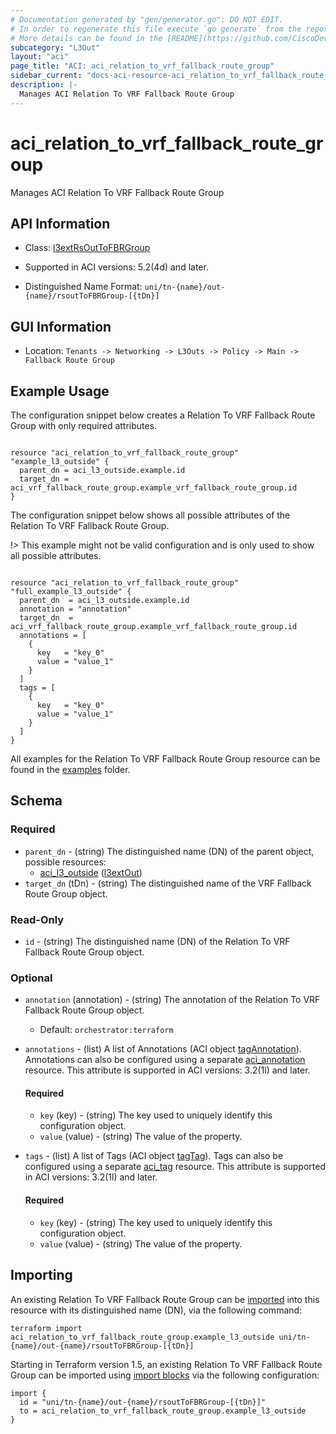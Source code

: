 ```yaml
---
# Documentation generated by "gen/generator.go"; DO NOT EDIT.
# In order to regenerate this file execute `go generate` from the repository root.
# More details can be found in the [README](https://github.com/CiscoDevNet/terraform-provider-aci/blob/master/README.md).
subcategory: "L3Out"
layout: "aci"
page_title: "ACI: aci_relation_to_vrf_fallback_route_group"
sidebar_current: "docs-aci-resource-aci_relation_to_vrf_fallback_route_group"
description: |-
  Manages ACI Relation To VRF Fallback Route Group
---
```


# aci_relation_to_vrf_fallback_route_group #

Manages ACI Relation To VRF Fallback Route Group



## API Information ##

* Class: [l3extRsOutToFBRGroup](https://pubhub.devnetcloud.com/media/model-doc-latest/docs/app/index.html#/objects/l3extRsOutToFBRGroup/overview)

* Supported in ACI versions: 5.2(4d) and later.

* Distinguished Name Format: `uni/tn-{name}/out-{name}/rsoutToFBRGroup-[{tDn}]`

## GUI Information ##

* Location: `Tenants -> Networking -> L3Outs -> Policy -> Main -> Fallback Route Group`

## Example Usage ##

The configuration snippet below creates a Relation To VRF Fallback Route Group with only required attributes.

```hcl

resource "aci_relation_to_vrf_fallback_route_group" "example_l3_outside" {
  parent_dn = aci_l3_outside.example.id
  target_dn = aci_vrf_fallback_route_group.example_vrf_fallback_route_group.id
}

```
The configuration snippet below shows all possible attributes of the Relation To VRF Fallback Route Group.

!> This example might not be valid configuration and is only used to show all possible attributes.

```hcl

resource "aci_relation_to_vrf_fallback_route_group" "full_example_l3_outside" {
  parent_dn  = aci_l3_outside.example.id
  annotation = "annotation"
  target_dn  = aci_vrf_fallback_route_group.example_vrf_fallback_route_group.id
  annotations = [
    {
      key   = "key_0"
      value = "value_1"
    }
  ]
  tags = [
    {
      key   = "key_0"
      value = "value_1"
    }
  ]
}

```

All examples for the Relation To VRF Fallback Route Group resource can be found in the [examples](https://github.com/CiscoDevNet/terraform-provider-aci/tree/master/examples/resources/aci_relation_to_vrf_fallback_route_group) folder.

## Schema ##

### Required ###

* `parent_dn` - (string) The distinguished name (DN) of the parent object, possible resources:
  - [aci_l3_outside](https://registry.terraform.io/providers/CiscoDevNet/aci/latest/docs/resources/l3_outside) ([l3extOut](https://pubhub.devnetcloud.com/media/model-doc-latest/docs/app/index.html#/objects/l3extOut/overview))
* `target_dn` (tDn) - (string) The distinguished name of the VRF Fallback Route Group object.

### Read-Only ###

* `id` - (string) The distinguished name (DN) of the Relation To VRF Fallback Route Group object.

### Optional ###

* `annotation` (annotation) - (string) The annotation of the Relation To VRF Fallback Route Group object.
  - Default: `orchestrator:terraform`
* `annotations` - (list) A list of Annotations (ACI object [tagAnnotation](https://pubhub.devnetcloud.com/media/model-doc-latest/docs/app/index.html#/objects/tagAnnotation/overview)). Annotations can also be configured using a separate [aci_annotation](https://registry.terraform.io/providers/CiscoDevNet/aci/latest/docs/resources/annotation) resource. This attribute is supported in ACI versions: 3.2(1l) and later.
  #### Required ####
  
    * `key` (key) - (string) The key used to uniquely identify this configuration object.
    * `value` (value) - (string) The value of the property.
* `tags` - (list) A list of Tags (ACI object [tagTag](https://pubhub.devnetcloud.com/media/model-doc-latest/docs/app/index.html#/objects/tagTag/overview)). Tags can also be configured using a separate [aci_tag](https://registry.terraform.io/providers/CiscoDevNet/aci/latest/docs/resources/tag) resource. This attribute is supported in ACI versions: 3.2(1l) and later.
  #### Required ####
  
    * `key` (key) - (string) The key used to uniquely identify this configuration object.
    * `value` (value) - (string) The value of the property.

## Importing

An existing Relation To VRF Fallback Route Group can be [imported](https://www.terraform.io/docs/import/index.html) into this resource with its distinguished name (DN), via the following command:

```
terraform import aci_relation_to_vrf_fallback_route_group.example_l3_outside uni/tn-{name}/out-{name}/rsoutToFBRGroup-[{tDn}]
```

Starting in Terraform version 1.5, an existing Relation To VRF Fallback Route Group can be imported
using [import blocks](https://developer.hashicorp.com/terraform/language/import) via the following configuration:

```
import {
  id = "uni/tn-{name}/out-{name}/rsoutToFBRGroup-[{tDn}]"
  to = aci_relation_to_vrf_fallback_route_group.example_l3_outside
}
```
